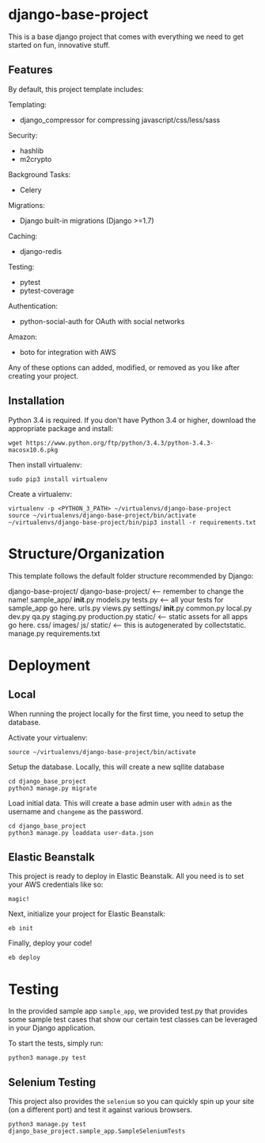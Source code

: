 django-base-project
===================
This is a base django project that comes with everything we need to get started on fun, innovative stuff.

## Features ##

By default, this project template includes:

Templating:

- django_compressor for compressing javascript/css/less/sass

Security:

- hashlib
- m2crypto

Background Tasks:

- Celery

Migrations:

- Django built-in migrations (Django >=1.7)

Caching:

- django-redis

Testing:

- pytest
- pytest-coverage

Authentication:

- python-social-auth for OAuth with social networks

Amazon:

- boto for integration with AWS

Any of these options can added, modified, or removed as you like after creating your project.

## Installation

Python 3.4 is required. If you don't have Python 3.4 or higher, download the appropriate package and install:

```
wget https://www.python.org/ftp/python/3.4.3/python-3.4.3-macosx10.6.pkg
```

Then install virtualenv:

```
sudo pip3 install virtualenv
```

Create a virtualenv:

```
virtualenv -p <PYTHON_3_PATH> ~/virtualenvs/django-base-project
source ~/virtualenvs/django-base-project/bin/activate
~/virtualenvs/django-base-project/bin/pip3 install -r requirements.txt
```

# Structure/Organization

This template follows the default folder structure recommended by Django:

django-base-project/
    django-base-project/ <-- remember to change the name!
        sample_app/
        	__init__.py
        	models.py
        	tests.py <-- all your tests for sample_app go here.
        	urls.py
        	views.py
        settings/
            __init__.py
            common.py
            local.py
            dev.py
            qa.py
            staging.py
            production.py
        static/ <-- static assets for all apps go here.
        	css/
        	images/
        	js/
    static/ <-- this is autogenerated by collectstatic.
    manage.py
    requirements.txt

# Deployment

## Local 
When running the project locally for the first time, you need to setup the database.

Activate your virtualenv:
```
source ~/virtualenvs/django-base-project/bin/activate
```

Setup the database. Locally, this will create a new sqllite database

```
cd django_base_project
python3 manage.py migrate
```

Load initial data. This will create a base admin user with `admin` as the username and `changeme` as the password.

```
cd django_base_project
python3 manage.py loaddata user-data.json
```

## Elastic Beanstalk

This project is ready to deploy in Elastic Beanstalk. All you need is to set your AWS credentials like so:

```
magic!
```

Next, initialize your project for Elastic Beanstalk:

```
eb init
```

Finally, deploy your code!

```
eb deploy
```

# Testing

In the provided sample app `sample_app`, we provided test.py that provides some sample test cases that show our certain test classes can be leveraged in your Django application. 

To start the tests, simply run:
```
python3 manage.py test
```

## Selenium Testing

This project also provides the `selenium` so you can quickly spin up your site (on a different port) and test it against various browsers.

```
python3 manage.py test django_base_project.sample_app.SampleSeleniumTests
```
